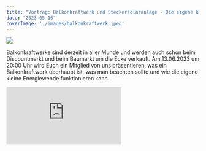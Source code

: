 ```yaml
---
title: "Vortrag: Balkonkraftwerk und Steckersolaranlage - Die eigene kleine Energiewende - am 13.06.23 um 20:00 - Heiligkreuzstr. 3 - Coburg"
date: "2023-05-16"
coverImage: './images/balkonkraftwerk.jpeg'
---
```


![](../images/balkonkraftwerk.jpeg)

Balkonkraftwerke sind derzeit in aller Munde und werden auch schon beim Discountmarkt und beim Baumarkt um die Ecke verkauft.
Am 13.06.2023 um 20:00 Uhr wird Euch ein Mitglied von uns präsentieren, was ein Balkonkraftwerk überhaupt ist, was man beachten sollte und wie die eigene kleine Energiewende funktionieren kann.

![Hier findet ihr die Vortragsfolien](https://www.hackzogtum-coburg.de/assets/balkonkraftwerk.pdf)
